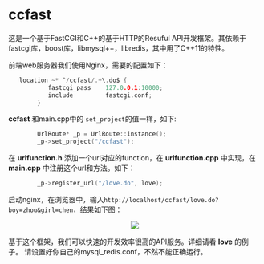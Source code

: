 # ccfast
这是一个基于FastCGI和C++的基于HTTP的Resuful API开发框架。其依赖于fastcgi库，boost库，libmysql++，libredis，其中用了C++11的特性。

前端web服务器我们使用Nginx，需要的配置如下：  
```C
   location ~* ^/ccfast/.+\.do$ {
           fastcgi_pass    127.0.0.1:10000;
           include         fastcgi.conf;
        }

```
**ccfast** 和main.cpp中的 `set_project`的值一样，如下:
```c++
        UrlRoute* _p = UrlRoute::instance();
        _p->set_project("/ccfast");
```
在 **urlfunction.h** 添加一个url对应的function，在 **urlfunction.cpp** 中实现，在 **main.cpp** 中注册这个url和方法。如下：
```c++
        _p->register_url("/love.do", love);
```

启动nginx，在浏览器中，输入`http://localhost/ccfast/love.do?boy=zhou&girl=chen`，结果如下图：
<center>
<img src="http://img.blog.csdn.net/20150226203510287"></img>
</center>

基于这个框架，我们可以快速的开发效率很高的API服务。详细请看 **love** 的例子。
请设置好你自己的mysql_redis.conf，不然不能正确运行。
